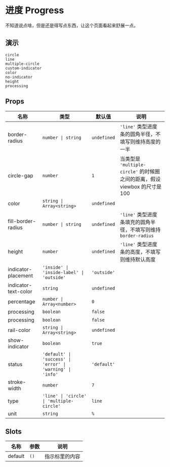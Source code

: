 # 进度 Progress

不知道说点啥，但是还是得写点东西，让这个页面看起来舒展一点。

## 演示

```demo
circle
line
multiple-circle
custom-indicator
color
no-indicator
height
processing
```

## Props

| 名称 | 类型 | 默认值 | 说明 |
| --- | --- | --- | --- |
| border-radius | `number \| string` | `undefined` | `'line'` 类型进度条的圆角半径，不填写则维持高度的一半 |
| circle-gap | `number` | `1` | 当类型是 `'multiple-circle'` 的时候圈之间的距离，假设 viewbox 的尺寸是 100 |
| color | `string \| Array<string>` | `undefined` |  |
| fill-border-radius | `number \| string` | `undefined` | `'line'` 类型进度条填充的圆角半径，不填写则维持 `border-radius` |
| height | `number` | `undefined` | `'line'` 类型进度条的高度，不填写则维持默认高度 |
| indicator-placement | `'inside' \| 'inside-label' \| 'outside'` | `'outside'` |  |
| indicator-text-color | `string` | `undefined` |  |
| percentage | `number \| Array<number>` | `0` |  |
| processing | `boolean` | `false` |  |
| processing | `boolean` | `false` |  |
| rail-color | `string \| Array<string>` | `undefined` |  |
| show-indicator | `boolean` | `true` |  |
| status | `'default' \| 'success' \| 'error' \| 'warning' \| 'info'` | `'default'` |  |
| stroke-width | `number` | `7` |  |
| type | `'line' \| 'circle' \| 'multiple-circle'` | `line` |  |
| unit | `string` | `%` |  |

## Slots

| 名称    | 参数 | 说明           |
| ------- | ---- | -------------- |
| default | `()` | 指示标里的内容 |
